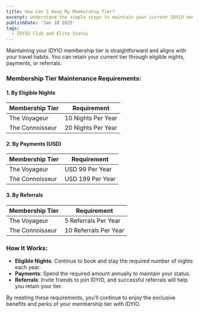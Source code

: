 ```yaml
---
title: How Can I Keep My Membership Tier?
excerpt: Understand the simple steps to maintain your current IDYIO membership status.
publishDate: 'Jan 10 2025'
tags:
  - IDYIO Club and Elite Status
---
```


Maintaining your IDYIO membership tier is straightforward and aligns with your travel habits. You can retain your current tier through eligible nights, payments, or referrals.

### **Membership Tier Maintenance Requirements:**

#### **1. By Eligible Nights**

| **Membership Tier** | **Requirement**    |
| ------------------- | ------------------ |
| The Voyageur        | 10 Nights Per Year |
| The Connoisseur     | 20 Nights Per Year |

#### **2. By Payments (USD)**

| **Membership Tier** | **Requirement**  |
| ------------------- | ---------------- |
| The Voyageur        | USD 99 Per Year  |
| The Connoisseur     | USD 199 Per Year |

#### **3. By Referrals**

| **Membership Tier** | **Requirement**       |
| ------------------- | --------------------- |
| The Voyageur        | 5 Referrals Per Year  |
| The Connoisseur     | 10 Referrals Per Year |

### **How It Works:**

- **Eligible Nights**: Continue to book and stay the required number of nights each year.
- **Payments**: Spend the required amount annually to maintain your status.
- **Referrals**: Invite friends to join IDYIO, and successful referrals will help you retain your tier.

By meeting these requirements, you’ll continue to enjoy the exclusive benefits and perks of your membership tier with IDYIO.
